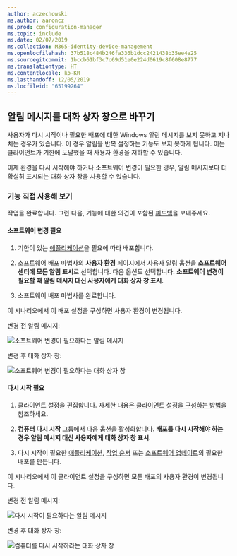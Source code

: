 ```yaml
---
author: aczechowski
ms.author: aaroncz
ms.prod: configuration-manager
ms.topic: include
ms.date: 02/07/2019
ms.collection: M365-identity-device-management
ms.openlocfilehash: 37b518c484b246fa336b1dcc2421438b35ee4e25
ms.sourcegitcommit: 1bccb61bf3c7c69d51e0e224d0619c8f608e8777
ms.translationtype: HT
ms.contentlocale: ko-KR
ms.lasthandoff: 12/05/2019
ms.locfileid: "65199264"
---
```

## <a name="bkmk_impact"></a> 알림 메시지를 대화 상자 창으로 바꾸기
<!--3555947-->

사용자가 다시 시작이나 필요한 배포에 대한 Windows 알림 메시지를 보지 못하고 지나치는 경우가 있습니다. 이 경우 알림을 반복 설정하는 기능도 보지 못하게 됩니다. 이는 클라이언트가 기한에 도달했을 때 사용자 환경을 저하할 수 있습니다.

이제 환경을 다시 시작해야 하거나 소프트웨어 변경이 필요한 경우, 알림 메시지보다 더 확실히 표시되는 대화 상자 창을 사용할 수 있습니다. 


### <a name="try-it-out"></a>기능 직접 사용해 보기

작업을 완료합니다. 그런 다음, 기능에 대한 의견이 포함된 [피드백](/sccm/core/understand/find-help#product-feedback)을 보내주세요.


#### <a name="software-changes-are-required"></a>소프트웨어 변경 필요

1. 기한이 있는 [애플리케이션](/sccm/apps/deploy-use/deploy-applications)을 필요에 따라 배포합니다.  

2. 소프트웨어 배포 마법사의 **사용자 환경** 페이지에서 사용자 알림 옵션을 **소프트웨어 센터에 모든 알림 표시**로 선택합니다. 다음 옵션도 선택합니다. **소프트웨어 변경이 필요할 때 알림 메시지 대신 사용자에게 대화 상자 창 표시**.  

3. 소프트웨어 배포 마법사를 완료합니다.

이 시나리오에서 이 배포 설정을 구성하면 사용자 환경이 변경됩니다.

변경 전 알림 메시지:

![소프트웨어 변경이 필요하다는 알림 메시지](../../media/3555947-required-toast.png)  

변경 후 대화 상자 창:

![소프트웨어 변경이 필요하다는 대화 상자 창](../../media/3555947-required-dialog.png)


#### <a name="restart-required"></a>다시 시작 필요

1. 클라이언트 설정을 편집합니다. 자세한 내용은 [클라이언트 설정을 구성하는 방법](/sccm/core/clients/deploy/configure-client-settings)을 참조하세요.  

2. **컴퓨터 다시 시작** 그룹에서 다음 옵션을 활성화합니다. **배포를 다시 시작해야 하는 경우 알림 메시지 대신 사용자에게 대화 상자 창 표시**.  

3. 다시 시작이 필요한 [애플리케이션](/sccm/apps/deploy-use/deploy-applications), [작업 순서](/sccm/osd/deploy-use/deploy-a-task-sequence) 또는 [소프트웨어 업데이트](/sccm/sum/deploy-use/deploy-software-updates)의 필요한 배포를 만듭니다.  

이 시나리오에서 이 클라이언트 설정을 구성하면 모든 배포의 사용자 환경이 변경됩니다.

변경 전 알림 메시지:

![다시 시작이 필요하다는 알림 메시지](../../media/3555947-restart-toast.png)  

변경 후 대화 상자 창:

![컴퓨터를 다시 시작하라는 대화 상자 창](../../media/3555947-restart-dialog.png)

